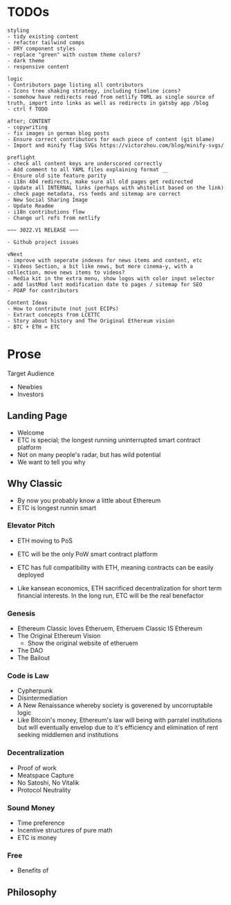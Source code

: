 # TODOs

```
styling
- tidy existing content
- refactor tailwind comps
- DRY component styles
- replace "green" with custom theme colors?
- dark theme
- responsive content

logic
- Contributors page listing all contributors
- Icons tree shaking strategy, including timeline icons?
- somehow have redirects read from netlify TOML as single source of truth, import into links as well as redirects in gatsby app /blog
- ctrl f TODO

after; CONTENT
- copywriting
- fix images in german blog posts
- Ensure correct contributors for each piece of content (git blame)
- Import and minify flag SVGs https://victorzhou.com/blog/minify-svgs/

preflight
- check all content keys are underscored correctly
- Add comment to all YAML files explaining format __
- Ensure old site feature parity
- i18n 404 redirects, make sure all old pages get redirected
- Update all INTERNAL links (perhaps with whitelist based on the link)
- check page metadata, rss feeds and sitemap are correct
- New Social Sharing Image
- Update Readme
- i18n contributions flow
- Change url refs from netlify

~~~ 3022.V1 RELEASE ~~~

- Github project issues

vNext
- improve with seperate indexes for news items and content, etc
- Videos Section, a bit like news, but more cinema-y, with a collection, move news items to videos?
- Media kit in the extra menu, show logos with color input selector
- add lastMod last modification date to pages / sitemap for SEO
- POAP for contributors

Content Ideas
- How to contribute (not just ECIPs)
- Extract concepts from LCETTC
- Story about history and The Original Ethereum vision
- BTC + ETH = ETC
```

# Prose

Target Audience

- Newbies
- Investors

## Landing Page

- Welcome
- ETC is special; the longest running uninterrupted smart contract platform
- Not on many people's radar, but has wild potential
- We want to tell you why

## Why Classic

- By now you probably know a little about Ethereum
- ETC is longest runnin smart

### Elevator Pitch

- ETH moving to PoS
- ETC will be the only PoW smart contract platform
- ETC has full compatibility with ETH, meaning contracts can be easily deployed

- Like kansean economics, ETH sacrificed decentralization for short term financial interests. In the long run, ETC will be the real benefactor

### Genesis

- Ethereum Classic loves Etheruem, Etheruem Classic IS Ethereum
- The Original Ethereum Vision
  - Show the original website of etheruem
- The DAO
- The Bailout

### Code is Law

- Cypherpunk
- Disintermediation
- A New Renaissance whereby society is goverened by uncorruptable logic
- Like Bitcoin's money, Ethereum's law will being with parralel institutions but will eventually envelop due to it's efficiency and elimination of rent seeking middlemen and institutions

### Decentralization

- Proof of work
- Meatspace Capture
- No Satoshi, No Vitalik
- Protocol Neutrality

### Sound Money

- Time preference
- Incentive structures of pure math
- ETC is money

### Free

- Benefits of

## Philosophy
